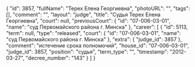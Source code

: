 {
    "id": 3857,
    "fullName": "Терех Елена Георгиевна",
    "photoURL": "",
    "tags": [],
    "comment": "",
    "layout": "judge",
    "title": "Судья Терех Елена Георгиевна",
    "court": null,
    "previousCourt": {
        "id": "07-006-03-01",
        "name": "суд Первомайского района г. Минска"
    },
    "career": [
        {
            "id": 5113,
            "term": null,
            "type": "released",
            "court": {
                "id": "07-006-03-01",
                "name": "суд Первомайского района г. Минска"
            },
            "extra": {
                "judge_id": 3857
            },
            "comment": "истечение срока полномочий",
            "house_id": "07-006-03-01",
            "judge_id": 3857,
            "position": "судья",
            "term_type": "",
            "timestamp": "2012-03-27",
            "decree_number": "143"
        }
    ]
}